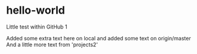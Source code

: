 # hello-world
Little test within GitHub
1

Added some extra text here on local and added some text on origin/master
And a little more text from 'projects2'
